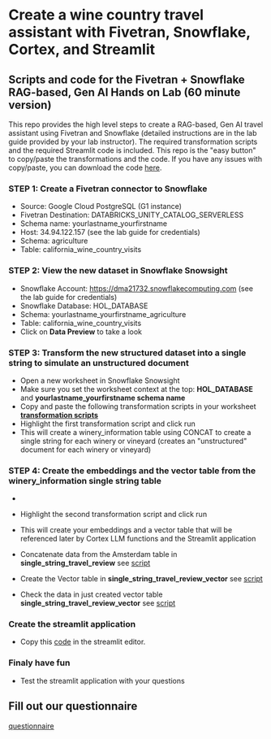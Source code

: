 # Create a wine country travel assistant with Fivetran, Snowflake, Cortex, and Streamlit
## Scripts and code for the Fivetran + Snowflake RAG-based, Gen AI Hands on Lab (60 minute version)

This repo provides the high level steps to create a RAG-based, Gen AI travel assistant using Fivetran and Snowflake (detailed instructions are in the lab guide provided by your lab instructor). The required transformation scripts and the required Streamlit code is included. This repo is the "easy button" to copy/paste the transformations and the code. If you have any issues with copy/paste, you can download the code [here](https://github.com/rikthefrog/rag-fivetran/archive/refs/heads/main.zip).

### STEP 1: Create a Fivetran connector to Snowflake

* Source: Google Cloud PostgreSQL (G1 instance)
* Fivetran Destination: DATABRICKS_UNITY_CATALOG_SERVERLESS
* Schema name: yourlastname_yourfirstname 
* Host: 34.94.122.157 (see the lab guide for credentials)
* Schema: agriculture
* Table: california_wine_country_visits

### STEP 2: View the new dataset in Snowflake Snowsight

* Snowflake Account: https://dma21732.snowflakecomputing.com (see the lab guide for credentials)
* Snowflake Database: HOL_DATABASE
* Schema: yourlastname_yourfirstname_agriculture 
* Table: california_wine_country_visits
* Click on **Data Preview** to take a look

### STEP 3: Transform the new structured dataset into a single string to simulate an unstructured document
* Open a new worksheet in Snowflake Snowsight
* Make sure you set the worksheet context at the top: **HOL_DATABASE** and **yourlastname_yourfirstname schema name**
* Copy and paste the following transformation scripts in your worksheet [**transformation scripts**](https://pages.github.com/)
* Highlight the first transformation script and click run
* This will create a winery_information table using CONCAT to create a single string for each winery or vineyard (creates an "unstructured" document for each winery or vineyard)

### STEP 4: Create the embeddings and the vector table from the winery_information single string table
*

* Highlight the second transformation script and click run
* This will create your embeddings and a vector table that will be referenced later by Cortex LLM functions and the Streamlit application
* Concatenate data from the Amsterdam table in **single_string_travel_review** see [script](./01-table-create.sql)
* Create the Vector table in **single_string_travel_review_vector** see [script](./02-add-vector-table.sql)
* Check the data in just created vector table **single_string_travel_review_vector** see [script](./03-show-content-vector-table.sql)

### Create the streamlit application

* Copy this [code](./04-streamlit-code.py) in the streamlit editor.

### Finaly have fun

* Test the streamlit application with your questions

## Fill out our questionnaire

[questionnaire](https://forms.gle/jn8nNqjzTnCeZLQT7)
